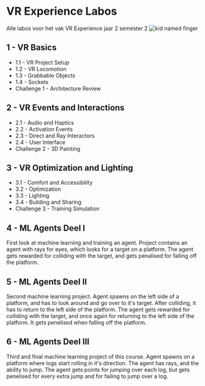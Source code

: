 # VR Experience Labos
Alle labos voor het vak VR Experience jaar 2 semester 2
![kid named finger](https://tenor.com/bWGrh.gif)
## 1 - VR Basics
- 1.1 - VR Project Setup
- 1.2 - VR Locomotion
- 1.3 - Grabbable Objects
- 1.4 - Sockets
- Challenge 1 - Architecture Review

## 2 - VR Events and Interactions
- 2.1 - Audio and Haptics
- 2.2 - Activation Events
- 2.3 - Direct and Ray Interactors
- 2.4 - User Interface
- Challenge 2 - 3D Painting

## 3 - VR Optimization and Lighting
- 3.1 - Comfort and Accessibility
- 3.2 - Optimization
- 3.3 - Lighting
- 3.4 - Building and Sharing
- Challenge 3 - Training Simulation

## 4 - ML Agents Deel I
First look at machine learning and training an agent.
Project contains an agent with rays for eyes, which looks for a target on a platform.
The agent gets rewarded for colliding with the target, and gets penalised for falling off the platform.

## 5 - ML Agents Deel II
Second machine learning project.
Agent spawns on the left side of a platform, and has to look around and go over to it's target. After colliding, it has to return to the left side of the platform.
The agent gets rewarded for colliding with the target, and once again for returning to the left side of the platform. It gets penelised when falling off the platform.

## 6 - ML Agents Deel III
Third and final machine learning project of this course.
Agent spawns on a platform where logs start rolling in it's direction. The agent has rays, and the ability to jump.
The agent gets points for jumping over each log, but gets penelised for every extra jump and for failing to jump over a log.
